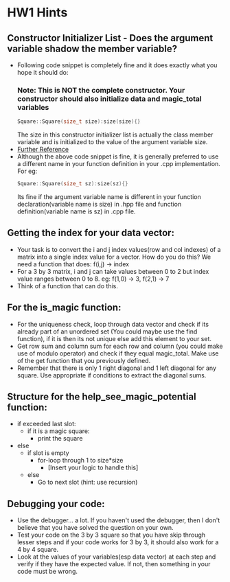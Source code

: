 # HW1 Hints

## Constructor Initializer List - Does the argument variable shadow the member variable?
- Following code snippet is completely fine and it does exactly what you hope it should do:
  ### Note: This is NOT the complete constructor. Your constructor should also initialize data and magic_total variables
  ```c++
  Square::Square(size_t size):size(size){}
  ```
  The size in this constructor initializer list is actually the class member variable and is initialized to the value of the argument variable size.
- [Further Reference](https://stackoverflow.com/questions/6185020/initializing-member-variables-using-the-same-name-for-constructor-arguments-as-f)
- Although the above code snippet is fine, it is generally preferred to use a different name in your function definition in your .cpp implementation. For eg:
  ```c++
  Square::Square(size_t sz):size(sz){}
  ```
  Its fine if the argument variable name is different in your function declaration(variable name is size) in .hpp file and function definition(variable name is sz) in .cpp file.

## Getting the index for your data vector:
- Your task is to convert the i and j index values(row and col indexes) of a matrix into a single index value for a vector. How do you do this? We need a function that does: f(i,j) -> index
- For a 3 by 3 matrix, i and j can take values between 0 to 2 but index value ranges between 0 to 8. eg: f(1,0) -> 3, f(2,1) -> 7
- Think of a function that can do this.

## For the is_magic function:
- For the uniqueness check, loop through data vector and check if its already part of an unordered set (You could maybe use the find function), if it is then its not unique else add this element to your set.
- Get row sum and column sum for each row and column (you could make use of modulo operator) and check if they equal magic_total. Make use of the get function that you previously defined.
- Remember that there is only 1 right diagonal and 1 left diagonal for any square. Use appropriate if conditions to extract the diagonal sums.

## Structure for the help_see_magic_potential function:
- if exceeded last slot:
  - if it is a magic square:
    - print the square
- else
  - if slot is empty
    - for-loop through 1 to size*size
      - [Insert your logic to handle this]
  - else
    - Go to next slot (hint: use recursion)

## Debugging your code:
- Use the debugger... a lot. If you haven't used the debugger, then I don't believe that you have solved the question on your own.
- Test your code on the 3 by 3 square so that you have skip through lesser steps and if your code works for 3 by 3, it should also work for a 4 by 4 square.
- Look at the values of your variables(esp data vector) at each step and verify if they have the expected value. If not, then something in your code must be wrong.
